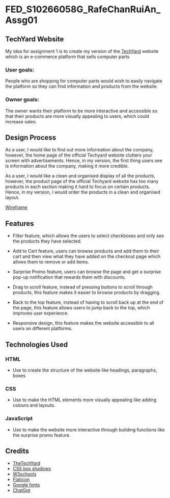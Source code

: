 # FED_S10266058G_RafeChanRuiAn_Assg01
## TechYard Website
My idea for assignment 1 is to create my version of the [TechYard](https://thetechyard.com/) website which is an e-commerce platform that sells computer parts

### User goals:
People who are shopping for computer parts would wish to easily navigate the platform so they can find information and products from the website.

### Owner goals: 
The owner wants their platform to be more interactive and accessible so that their products are more visually appealing to users, which could increase sales.

## Design Process
As a user, I would like to find out more information about the company, however, the home page of the official Techyard website clutters your screen with advertisements. Hence, in my version, the first thing users see is information about the company, making it more credible.

As a user, I would like a clean and organised display of all the products, however, the product page of the official Techyard website has too many products in each section making it hard to focus on certain products. Hence, in my version, I would order the products in a clean and organised layout.

[Wireframe](https://www.figma.com/design/e0RM4uiwLESp9hd00fK2KP/FED_ASST1_S10266058G?node-id=0-1&t=RmmWGq37jwmZYFxn-1)
## Features
- Filter feature, which allows the users to select checkboxes and only see the products they have selected.

- Add to Cart feature, users can browse products and add them to their cart and then view what they have added on the checkout page which allows them to remove or add items.

- Surprise Promo feature, users can browse the page and get a surprise pop-up notification that rewards them with discounts.

- Drag to scroll feature, instead of pressing buttons to scroll through products, this feature makes it easier to browse products by dragging.

- Back to the top feature, instead of having to scroll back up at the end of the page, this feature allows users to jump back to the top, which improves user experience.

- Responsive design, this feature makes the website accessible to all users on different platforms.

## Technologies Used

### HTML
- Use to create the structure of the website like headings, paragraphs, boxes
### CSS
- Use to make the HTML elements more visually appealing like adding colours and layouts.
### JavaScript
- Use to make the website more interactive through building functions like the surprise promo feature.

## Credits
- [TheTechYard](https://thetechyard.com/)
- [CSS box shadows](https://getcssscan.com/css-box-shadow-examples)
- [W3schools](https://www.w3schools.com/howto/howto_js_scroll_to_top.asp)
- [Flaticon](https://www.flaticon.com/free-icons/)
- [Google fonts](https://fonts.google.com/)
- [ChatGpt](https://chatgpt.com/)
